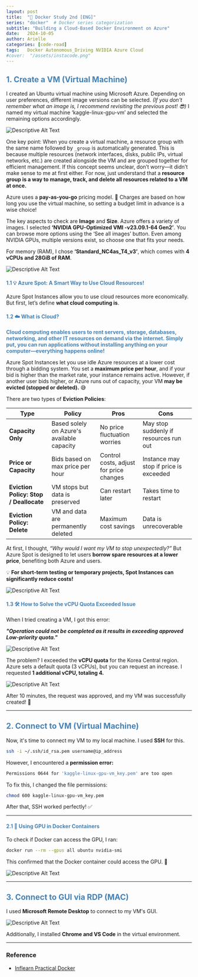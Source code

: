 ```yaml
---
layout: post
title:  "🐳 Docker Study 2nd [ENG]"
series: "docker"  # Docker series categorization
subtitle: "Building a Cloud-Based Docker Environment on Azure"
date:   2024-10-05
author: Arielle
categories: [code-road]
tags:   Docker Autonomous_Driving NVIDIA Azure Cloud
#cover:  "/assets/instacode.png"
---
```


<html lang="en">
<head>
    <meta charset="UTF-8">
    <meta name="viewport" content="width=device-width, initial-scale=1.0">
    <title>Docker Study</title>
    <style>
        h2, h4 {
            color: SteelBlue;
        }
    </style>
</head>
<body>
</body>
</html>

<h2>1. Create a VM (Virtual Machine)</h2>

I created an Ubuntu virtual machine using Microsoft Azure. Depending on user preferences, different image versions can be selected. <em>(If you don't remember what an image is, I recommend revisiting the previous post! 😎)</em> I named my virtual machine ‘kaggle-linux-gpu-vm’ and selected the remaining options accordingly. 

<img src="{{ '/assets/p.05/p2.1.1.png' | relative_url }}" alt="Descriptive Alt Text" />

One key point: When you create a virtual machine, a resource group with the same name followed by `_group` is automatically generated. This is because multiple resources (network interfaces, disks, public IPs, virtual networks, etc.) are created alongside the VM and are grouped together for efficient management. If this concept seems unclear, don’t worry—it didn’t make sense to me at first either. For now, just understand that a **resource group is a way to manage, track, and delete all resources related to a VM at once.**

Azure uses a **pay-as-you-go** pricing model. 💸 Charges are based on how long you use the virtual machine, so setting a budget limit in advance is a wise choice! 

The key aspects to check are **Image** and **Size**. Azure offers a variety of images. I selected **‘NVIDIA GPU-Optimized VMI -v23.09.1-64 Gen2’**. You can browse more options using the ‘See all images’ button. Even among NVIDIA GPUs, multiple versions exist, so choose one that fits your needs.

For memory (RAM), I chose **‘Standard_NC4as_T4_v3’**, which comes with **4 vCPUs and 28GiB of RAM**.

<img src="{{ '/assets/p.05/p2.1.2.png' | relative_url }}" alt="Descriptive Alt Text" />

<h4>1.1 💡 Azure Spot: A Smart Way to Use Cloud Resources!</h4>

Azure Spot Instances allow you to use cloud resources more economically. But first, let’s define **what cloud computing is**.

<h4>1.2 ☁️ What is Cloud?</h4>

<p><strong style="color: SteelBlue;">Cloud computing enables users to rent servers, storage, databases, networking, and other IT resources on demand via the internet. Simply put, you can run applications without installing anything on your computer—everything happens online!</strong></p>

Azure Spot Instances let you use idle Azure resources at a lower cost through a bidding system. You set a **maximum price per hour**, and if your bid is higher than the market rate, your instance remains active. However, if another user bids higher, or Azure runs out of capacity, your VM **may be evicted (stopped or deleted).** 😅

There are two types of **Eviction Policies**:

| Type         | Policy            | Pros | Cons |
|-------------|----------------|------|------|
| **Capacity Only** | Based solely on Azure's available capacity | No price fluctuation worries | May stop suddenly if resources run out |
| **Price or Capacity** | Bids based on max price per hour | Control costs, adjust for price changes | Instance may stop if price is exceeded |
| **Eviction Policy: Stop / Deallocate** | VM stops but data is preserved | Can restart later | Takes time to restart |
| **Eviction Policy: Delete** | VM and data are permanently deleted | Maximum cost savings | Data is unrecoverable |

At first, I thought, *“Why would I want my VM to stop unexpectedly?”* But Azure Spot is designed to let users **borrow spare resources at a lower price**, benefiting both Azure and users. 

💡 **For short-term testing or temporary projects, Spot Instances can significantly reduce costs!**

<img src="{{ '/assets/p.05/p2.1.3.png' | relative_url }}" alt="Descriptive Alt Text" />

<h4>1.3 🛠️ How to Solve the vCPU Quota Exceeded Issue</h4>

When I tried creating a VM, I got this error: 

<em><strong>"Operation could not be completed as it results in exceeding approved Low-priority quota."</strong></em>

<img src="{{ '/assets/p.05/p2.2.png' | relative_url }}" alt="Descriptive Alt Text" />

The problem? I exceeded the **vCPU quota** for the Korea Central region. Azure sets a default quota (3 vCPUs), but you can request an increase. I requested **1 additional vCPU, totaling 4.**

<img src="{{ '/assets/p.05/p2.3.png' | relative_url }}" alt="Descriptive Alt Text" />

After 10 minutes, the request was approved, and my VM was successfully created! 🎉

---

<h2>2. Connect to VM (Virtual Machine)</h2>

Now, it's time to connect my VM to my local machine. I used **SSH** for this.

```sh
ssh -i ~/.ssh/id_rsa.pem username@ip_address
```

However, I encountered a **permission error:**

```sh
Permissions 0644 for 'kaggle-linux-gpu-vm_key.pem' are too open
```

To fix this, I changed the file permissions:

```sh
chmod 600 kaggle-linux-gpu-vm_key.pem
```

After that, SSH worked perfectly! ✅

---

<h4>2.1 🐳 Using GPU in Docker Containers</h4>

To check if Docker can access the GPU, I ran:

```sh
docker run --rm --gpus all ubuntu nvidia-smi
```

This confirmed that the Docker container could access the GPU. 🚀

<img src="{{ '/assets/p.05/p2.19.png' | relative_url }}" alt="Descriptive Alt Text" />

---

<h2>3. Connect to GUI via RDP (MAC)</h2>

I used **Microsoft Remote Desktop** to connect to my VM's GUI. 

<img src="{{ '/assets/p.05/p2.23.png' | relative_url }}" alt="Descriptive Alt Text" />

Additionally, I installed **Chrome and VS Code** in the virtual environment. 

---

### Reference
- [Inflearn Practical Docker](https://www.inflearn.com/course/%EB%8D%B0%EC%9D%B4%ED%84%B0-%EC%A0%84%EB%AC%B8%EA%B0%80-%EC%8B%A4%EC%9A%A9%EC%A0%81%EC%9D%B8-%EB%8F%84%EC%BB%A4/dashboard)
